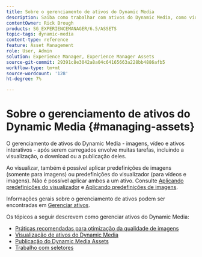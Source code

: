 ```yaml
---
title: Sobre o gerenciamento de ativos do Dynamic Media
description: Saiba como trabalhar com ativos do Dynamic Media, como vídeos e imagens, após serem carregados. É possível visualizar, baixar ou publicar ativos.
contentOwner: Rick Brough
products: SG_EXPERIENCEMANAGER/6.5/ASSETS
topic-tags: dynamic-media
content-type: reference
feature: Asset Management
role: User, Admin
solution: Experience Manager, Experience Manager Assets
source-git-commit: 29391c8e3042a8a04c64165663a228bb4886afb5
workflow-type: tm+mt
source-wordcount: '128'
ht-degree: 7%

---
```


# Sobre o gerenciamento de ativos do Dynamic Media {#managing-assets}

O gerenciamento de ativos do Dynamic Media - imagens, vídeo e ativos interativos - após serem carregados envolve muitas tarefas, incluindo a visualização, o download ou a publicação deles.

Ao visualizar, também é possível aplicar predefinições de imagens (somente para imagens) ou predefinições do visualizador (para vídeos e imagens). Não é possível aplicar ambos a um ativo. Consulte [Aplicando predefinições do visualizador](/help/assets/viewer-presets.md) e [Aplicando predefinições de imagens](/help/assets/image-sets.md).

Informações gerais sobre o gerenciamento de ativos podem ser encontradas em [Gerenciar ativos](/help/assets/manage-assets.md).

Os tópicos a seguir descrevem como gerenciar ativos do Dynamic Media:

* [Práticas recomendadas para otimização da qualidade de imagens](/help/assets/best-practices-for-optimizing-the-quality-of-your-images.md)
* [Visualização de ativos do Dynamic Media](/help/assets/previewing-assets.md)
* [Publicação do Dynamic Media Assets](/help/assets/publishing-dynamicmedia-assets.md)
* [Trabalho com seletores](/help/assets/working-with-selectors.md)
